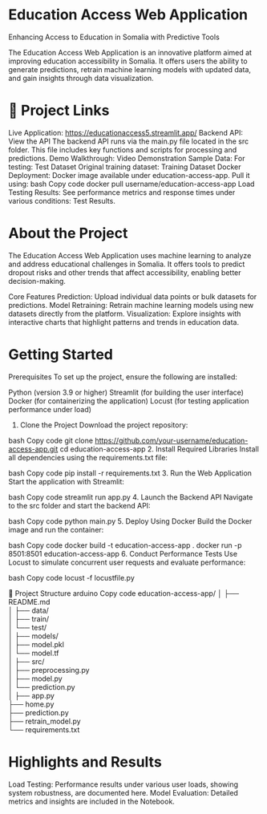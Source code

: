 # Education Access Web Application
Enhancing Access to Education in Somalia with Predictive Tools

The Education Access Web Application is an innovative platform aimed at improving education accessibility in Somalia. It offers users the ability to generate predictions, retrain machine learning models with updated data, and gain insights through data visualization.

# 🔗 Project Links
Live Application: https://educationaccess5.streamlit.app/ 
Backend API: View the API
The backend API runs via the main.py file located in the src folder. This file includes key functions and scripts for processing and predictions.
Demo Walkthrough: Video Demonstration
Sample Data:
For testing: Test Dataset
Original training dataset: Training Dataset
Docker Deployment: Docker image available under education-access-app. Pull it using:
bash
Copy code
docker pull username/education-access-app
Load Testing Results: See performance metrics and response times under various conditions: Test Results.
 # About the Project
The Education Access Web Application uses machine learning to analyze and address educational challenges in Somalia. It offers tools to predict dropout risks and other trends that affect accessibility, enabling better decision-making.

Core Features
Prediction: Upload individual data points or bulk datasets for predictions.
Model Retraining: Retrain machine learning models using new datasets directly from the platform.
Visualization: Explore insights with interactive charts that highlight patterns and trends in education data.
# Getting Started
Prerequisites
To set up the project, ensure the following are installed:

Python (version 3.9 or higher)
Streamlit (for building the user interface)
Docker (for containerizing the application)
Locust (for testing application performance under load)
1. Clone the Project
Download the project repository:

bash
Copy code
git clone https://github.com/your-username/education-access-app.git
cd education-access-app
2. Install Required Libraries
Install all dependencies using the requirements.txt file:

bash
Copy code
pip install -r requirements.txt
3. Run the Web Application
Start the application with Streamlit:

bash
Copy code
streamlit run app.py
4. Launch the Backend API
Navigate to the src folder and start the backend API:

bash
Copy code
python main.py
5. Deploy Using Docker
Build the Docker image and run the container:

bash
Copy code
docker build -t education-access-app .
docker run -p 8501:8501 education-access-app
6. Conduct Performance Tests
Use Locust to simulate concurrent user requests and evaluate performance:

bash
Copy code
locust -f locustfile.py

📁 Project Structure
arduino
Copy code
education-access-app/
│
├── README.md  
│
├── data/  
│   ├── train/  
│   └── test/  
│
├── models/  
│   ├── model.pkl  
│   └── model.tf  
│
├── src/  
│   ├── preprocessing.py  
│   ├── model.py  
│   └── prediction.py  
│
├── app.py  
├── home.py  
├── prediction.py  
├── retrain_model.py  
└── requirements.txt  
# Highlights and Results
Load Testing: Performance results under various user loads, showing system robustness, are documented here.
Model Evaluation: Detailed metrics and insights are included in the Notebook.
